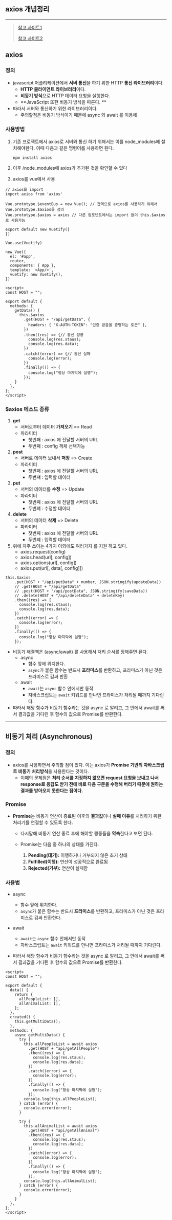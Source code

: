 ## axios 개념정리 

---

>[참고 사이트1](https://mishka.kr/17)
>
>[참고 사이트2](https://developerjournal.tistory.com/8)

## axios 

### 정의

- javascript 어플리케이션에서 **서버 통신**을 하기 위한 HTTP **통신 라이브러리**이다. 
  - **HTTP 클라이언트 라이브러리**이다. 
  - **비동기 방식**으로 HTTP 데이터 요청을 실행한다. 
  - **JavaScript 또한 비동기 방식을 따른다. **
- 따라서 서버와 통신하기 위한 라이브러리이다. 
  - 주의할점은 비동기 방식이기 때문에 async 와 await 를 이용해 

### 사용방법

1. 기존 프로젝트에서 axios로 서버와 통신 하기 위해서는 이를 node_modules에 설치해야한다. 이때 다음과 같은 명령어를 사용하면 된다.

   ``` 
   npm install axios
   ```

2. 이후 /node_modules에 axios가 추가된 것을 확인할 수 있다

3. axios를 vue에서 사용

```vue
// axios를 import
import axios from 'axios'

Vue.prototype.$eventBus = new Vue(); // 전역으로 axios를 사용하기 위해서 Vue.prototype.$axios를 정의
Vue.prototype.$axios = axios // 다른 컴포넌트에서는 import 없이 this.$axios로 사용가능

export default new Vuetify({
})

Vue.use(Vuetify)

new Vue({
  el: '#app',
  router,
  components: { App },
  template: '<App/>',
  vuetify: new Vuetify(),
})
```

```vue
<script>
const HOST = "";

export default {
  methods: {
    getData() {
      this.$axios
        .get(HOST + "/api/getData", {
          headers: { "X-AUTH-TOKEN": "인증 받음을 증명하는 토큰" },
        })
        .then((res) => {// 통신 성공
          console.log(res.staus);
          console.log(res.data);
        })
        .catch((error) => {// 통신 실패
          console.log(error);
        })
        .finally(() => {
          console.log("항상 마지막에 실행");
        });
    }
  },
};
</script>
```

### $axios 메소드 종류 

1. **get**
   - 서버로부터 데이터 **가져오기** => Read
   - 파라미터
     - 첫번째 : axios 에 전달할 서버의 URL
     - 두번째 : config 객체 선택가능 
2. **post**
   - 서버로 데이터 보내서 **저장** => Create
   - 파라미터
     - 첫번째 : axios 에 전달할 서버의 URL
     - 두번쨰 : 입력할 데이터 
3. **put**
   - 서버의 데이터를 **수정** => Update
   - 파라미터
     - 첫번째 : axios 에 전달할 서버의 URL
     - 두번쨰 : 수정할 데이터 
4. **delete**
   - 서버의 데이터 **삭제** => Delete
   - 파라미터
     - 첫번째 : axios 에 전달할 서버의 URL
     - 두번쨰 : 입력할 데이터 
5. 위에 자주 쓰이는 4가지 이외에도 여러가지 를 지원 하고 있다.
   - axios.request(config)
   - axios.head(url[, config])
   - axios.options(url[, config])
   - axios.put(url[, data[, config]])

```vue
this.$axios
    .put(HOST + "/api/putData" + number, JSON.stringify(updateData))
	// .get(HOST + "/api/getData"
	// .post(HOST + "/api/postData", JSON.stringify(saveData))
	// .delete(HOST + "/api/deleteData" + deleteKey)
    .then((res) => {
      console.log(res.staus);
      console.log(res.data);
    })
    .catch((error) => {
      console.log(error);
    })
    .finally(() => {
      console.log("항상 마지막에 실행");
    });
```

- 비동기 해결책은 (async/await) 를 사용해서 처리 순서를 정해주면 된다. 
  - async
    - 함수 앞에 위치한다. 
    - `async`가 붙은 함수는 반드시 **프라미스**를 반환하고, 프라미스가 아닌 것은 프라미스로 감싸 반환
  - await
    -  `await`는 `async` 함수 안에서만 동작
    -  자바스크립트는 `await` 키워드를 만나면 프라미스가 처리될 때까지 기다린다. 
- 따라서 해당 함수가 비동기 함수라는 것을 async 로 알리고, 그 안에서 await를 써서 결과값을 기다린 후 함수의 값으로 Promise를 반환한다.  

---

## 비동기 처리 (Asynchronous)

### 정의

- axios를 사용하면서 주의할 점이 있다. 이는 axios가 **Promise 기반의 자바스크립트 비동기 처리방식**을 사용한다는 것이다.
  - 이때의 문제점은 **처리 순서를 지정하지 않으면 request 요청을 보내고 나서 response로 응답도 받기 전에 바로 다음 구문을 수행해 버리기 때문에 원하는 결과를 받아오지 못한다는 점이다.**

### Promise

- **Promise**는 비동기 연산이 종료된 이후의 **결과값**이나 **실패 이유**를 처리하기 위한 처리기를 연결할 수 있도록 한다. 

  - 다시말해 비동기 연산 종료 후에 해야할 행동들을 **약속**한다고 보면 된다.

  - Promise는 다음 중 하나의 상태를 가진다.
    1. **Pending(대기):** 이행하거나 거부되지 않은 초기 상태
    2. **Fulfilled(이행):** 연산이 성공적으로 완료됨
    3. **Rejected(거부):** 연산이 실패함

### 사용법

- async
  - 함수 앞에 위치한다. 
  - `async`가 붙은 함수는 반드시 **프라미스**를 반환하고, 프라미스가 아닌 것은 프라미스로 감싸 반환한다. 
- await
  -  `await`는 `async` 함수 안에서만 동작
  -  자바스크립트는 `await` 키워드를 만나면 프라미스가 처리될 때까지 기다린다. 

- 따라서 해당 함수가 비동기 함수라는 것을 async 로 알리고, 그 안에서 await를 써서 결과값을 기다린 후 함수의 값으로 Promise를 반환한다.  

```vue
<script>
const HOST = "";

export default {
  data() {
    return {
      allPeopleList: [],
      allAnimalList: [],
    };
  },
  created() {
    this.getMultiData();
  },
  methods: {
    async getMultiData() {
      try {
        this.allPeopleList = await axios
          .get(HOST + "api/getAllPeople")
          .then((res) => {
            console.log(res.staus);
            console.log(res.data);
          })
          .catch((error) => {
            console.log(error);
          })
          .finally(() => {
            console.log("항상 마지막에 실행");
          });
        console.log(this.allPeopleList);
      } catch (error) {
        console.error(error);
      }

      try {
        this.allAnimalList = await axios
          .get(HOST + "api/getAllAnimal")
          .then((res) => {
            console.log(res.staus);
            console.log(res.data);
          })
          .catch((error) => {
            console.log(error);
          })
          .finally(() => {
            console.log("항상 마지막에 실행");
          });
        console.log(this.allAnimalList);
      } catch (error) {
        console.error(error);
      }
    }
  },
};
</script>
```



